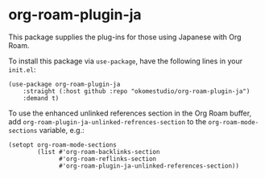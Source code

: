 # org-roam-plugin-ja

This package supplies the plug-ins for those using Japanese with Org
Roam.

To install this package via `use-package`, have the following lines in
your `init.el`:

``` emacs-lisp
(use-package org-roam-plugin-ja
    :straight (:host github :repo "okomestudio/org-roam-plugin-ja")
    :demand t)
```

To use the enhanced unlinked references section in the Org Roam
buffer, add `org-roam-plugin-ja-unlinked-refrences-section` to the
`org-roam-mode-sections` variable, e.g.:

``` emacs-lisp
(setopt org-roam-mode-sections
        (list #'org-roam-backlinks-section
              #'org-roam-reflinks-section
              #'org-roam-plugin-ja-unlinked-references-section))
```
